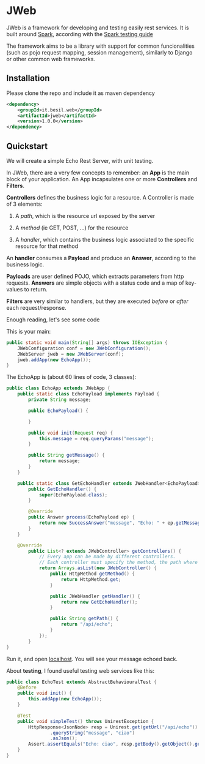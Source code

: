 # JWeb

JWeb is a framework for developing and testing easily rest services.
It is built around [Spark](http://sparkjava.com/),
according with the [Spark testing guide](https://sparktutorials.github.io/2015/07/30/spark-testing-unit.html)

The framework aims to be a library with support for common funcionalities
(such as pojo request mapping, session management),
similarly to Django or other common web frameworks.


## Installation
Please clone the repo and include it as maven dependency
``` xml
<dependency>
    <groupId>it.besil.web</groupId>
    <artifactId>jweb</artifactId>
    <version>1.0.0</version>
</dependency>
```

## Quickstart
We will create a simple Echo Rest Server, with unit testing.

In JWeb, there are a very few concepts to remember: an **App** is the main block of your application. An App
incapsulates one or more **Controllers** and **Filters**.

**Controllers** defines the business logic for a resource. A Controller is made of 3 elements:

1. A _path_, which is the resource url exposed by the server

2. A _method_ (ie GET, POST, ...) for the resource

3. A _handler_, which contains the business logic associated to the specific resource for that method

An **handler** consumes a **Payload** and produce an **Answer**, according to the business logic.

**Payloads** are user defined POJO, which extracts parameters from http requests.
**Answers** are simple objects with a status code and a map of key-values to return.

**Filters** are very similar to handlers, but they are executed _before_ or _after_ each request/response.

Enough reading, let's see some code

This is your main:
``` java
public static void main(String[] args) throws IOException {
    JWebConfiguration conf = new JWebConfiguration();
    JWebServer jweb = new JWebServer(conf);
    jweb.addApp(new EchoApp());
}
```

The EchoApp is (about 60 lines of code, 3 classes):
``` java
public class EchoApp extends JWebApp {
    public static class EchoPayload implements Payload {
        private String message;

        public EchoPayload() {

        }

        public void init(Request req) {
            this.message = req.queryParams("message");
        }

        public String getMessage() {
            return message;
        }
    }

    public static class GetEchoHandler extends JWebHandler<EchoPayload> {
        public GetEchoHandler() {
            super(EchoPayload.class);
        }

        @Override
        public Answer process(EchoPayload ep) {
            return new SuccessAnswer("message", "Echo: " + ep.getMessage());
        }
    }

    @Override
        public List<? extends JWebController> getControllers() {
            // Every app can be made by different controllers.
            // Each controller must specify the method, the path where to bind and the handler for that requests
            return Arrays.asList(new JWebController() {
                public HttpMethod getMethod() {
                    return HttpMethod.get;
                }

                public JWebHandler getHandler() {
                    return new GetEchoHandler();
                }

                public String getPath() {
                    return "/api/echo";
                }
            });
        }
}
```

Run it, and open [localhost](http://localhost:4567/api/echo?message=hello). You will see your message echoed back.

About **testing**, I found useful testing web services like this:
``` java
public class EchoTest extends AbstractBehaviouralTest {
    @Before
    public void init() {
        this.addApp(new EchoApp());
    }

    @Test
    public void simpleTest() throws UnirestException {
        HttpResponse<JsonNode> resp = Unirest.get(getUrl("/api/echo"))
                .queryString("message", "ciao")
                .asJson();
        Assert.assertEquals("Echo: ciao", resp.getBody().getObject().getString("message"));
    }
}
```